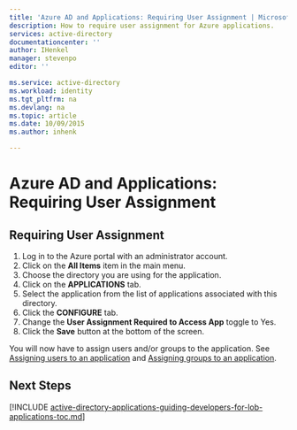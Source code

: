 ```yaml
---
title: 'Azure AD and Applications: Requiring User Assignment | Microsoft Azure'
description: How to require user assignment for Azure applications.
services: active-directory
documentationcenter: ''
author: IHenkel
manager: stevenpo
editor: ''

ms.service: active-directory
ms.workload: identity
ms.tgt_pltfrm: na
ms.devlang: na
ms.topic: article
ms.date: 10/09/2015
ms.author: inhenk

---
```

# Azure AD and Applications: Requiring User Assignment
## Requiring User Assignment
1. Log in to the Azure portal with an administrator account.
2. Click on the **All Items** item in the main menu.
3. Choose the directory you are using for the application.
4. Click on the **APPLICATIONS** tab.
5. Select the application from the list of applications associated with this directory.
6. Click the **CONFIGURE** tab.
7. Change the **User Assignment Required to Access App** toggle to Yes.
8. Click the **Save** button at the bottom of the screen.

You will now have to assign users and/or groups to the application. See [Assigning users to an application](active-directory-applications-guiding-developers-assigning-users.md) and [Assigning groups to an application](active-directory-applications-guiding-developers-assigning-groups.md).

## Next Steps
[!INCLUDE [active-directory-applications-guiding-developers-for-lob-applications-toc.md](../../includes/active-directory-applications-guiding-developers-for-lob-applications-toc.md)]

